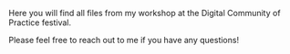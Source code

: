 Here you will find all files from my workshop at the Digital Community of Practice festival.

Please feel free to reach out to me if you have any questions!

